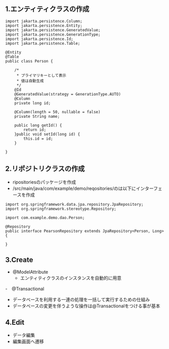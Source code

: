 ## 1.エンティティクラスの作成
```
import jakarta.persistence.Column;
import jakarta.persistence.Entity;
import jakarta.persistence.GeneratedValue;
import jakarta.persistence.GenerationType;
import jakarta.persistence.Id;
import jakarta.persistence.Table;

@Entity
@Table
public class Person {

	/*
	 * プライマリキーとして表示
	 * 値は自動生成
	 */
	@Id
	@GeneratedValue(strategy = GenerationType.AUTO)
	@Column
	private long id;
	
	@Column(length = 50, nullable = false)
	private String name;

    public long getId() {
		return id;
	}public void setId(long id) {
		this.id = id;
	}

}
```

## 2.リポジトリクラスの作成
- ripositoriesのパッケージを作成
- /src/main/java/com/example/demo/reqositories/のは以下にインターフェースを作成
```
import org.springframework.data.jpa.repository.JpaRepository;
import org.springframework.stereotype.Repository;

import com.example.demo.dao.Person;

@Repository
public interface PearsonRepository extends JpaRepository<Person, Long>{

}
```

## 3.Create
- @ModelAttribute
  - エンティティクラスのインスタンスを自動的に用意

-　@Transactional
  - データベースを利用する一連の処理を一括して実行するための仕組み
  - データベースの変更を伴うような操作は@Transactionalをつける事が基本
  
## 4.Edit
- データ編集
- 編集画面へ遷移
